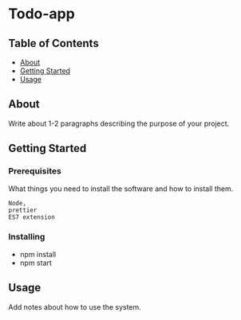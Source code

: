 # Todo-app

## Table of Contents

- [About](#about)
- [Getting Started](#getting_started)
- [Usage](#usage)

## About <a name = "about"></a>

Write about 1-2 paragraphs describing the purpose of your project.

## Getting Started <a name = "getting_started"></a>

### Prerequisites

What things you need to install the software and how to install them.

```
Node,
prettier
ES7 extension
```

### Installing

- npm install
- npm start

## Usage <a name = "usage"></a>

Add notes about how to use the system.

